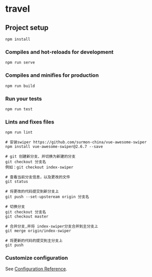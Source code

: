 # travel

## Project setup
```
npm install
```

### Compiles and hot-reloads for development
```
npm run serve
```

### Compiles and minifies for production
```
npm run build
```

### Run your tests
```
npm run test
```

### Lints and fixes files
```
npm run lint

# 安装swiper https://github.com/surmon-china/vue-awesome-swiper
npm install vue-awesome-swiper@2.6.7 --save

# git 创建新分支、并切换为新建的分支
git checkout 分支名
例如：git checkout index-swiper

# 查看当前分支信息，以及更改的文件
git status

# 将更改的代码提交到新分支上
git push --set-upsteream origin 分支名

# 切换分支
git checkout 分支名
git checkout master

# 合并分支,并将 index-swiper分支合并到主分支上
git merge origin/index-swiper

# 将更新的代码的提交到主分支上
git push

```

### Customize configuration
See [Configuration Reference](https://cli.vuejs.org/config/).
